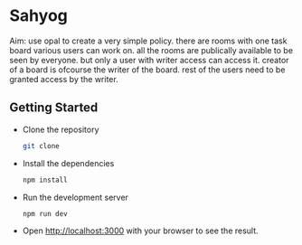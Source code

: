 # Sahyog

Aim: use opal to create a very simple policy. there are rooms with one task board various users can work on. all the rooms are publically available to be seen by everyone. but only a user with writer access can access it. creator of a board is ofcourse the writer of the board. rest of the users need to be granted access by the writer.

## Getting Started

- Clone the repository
    ```bash
    git clone
    ```

- Install the dependencies
    ```bash
    npm install
    ```
- Run the development server
    ```bash
    npm run dev
    ```
- Open [http://localhost:3000](http://localhost:3000) with your browser to see the result.
